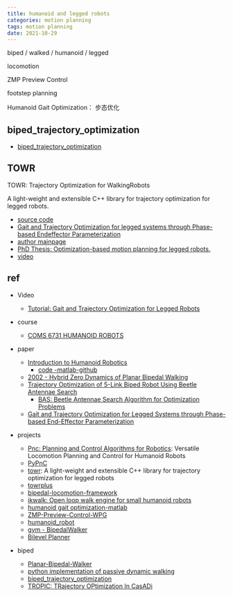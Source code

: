 ```yaml
---
title: humanoid and legged robots
categories: motion planning
tags: motion planning
date: 2021-10-29
---
```


biped / walked / humanoid / legged

locomotion

ZMP Preview Control

footstep planning

Humanoid Gait Optimization： 步态优化

## biped_trajectory_optimization

- [biped_trajectory_optimization](https://github.com/IvLabs/biped_trajectory_optimization)

## TOWR

TOWR: Trajectory Optimization for WalkingRobots

A light-weight and extensible C++ library for trajectory optimization for legged robots.

- [source code](https://github.com/ethz-adrl/towr)
- [Gait and Trajectory Optimization for legged systems through Phase-based Endeffector Parameterization](http://www.adrlab.org/archive/18-ral-winkler.pdf)
- [author mainpage](https://www.alex-winkler.com/)
- [PhD Thesis: Optimization-based motion planning for legged robots.]()
- [video](https://www.youtube.com/watch?v=KhWuLvb934g)

## ref

- Video
    - [Tutorial: Gait and Trajectory Optimization for Legged Robots](https://www.youtube.com/watch?v=KhWuLvb934g)
- course
    - [COMS 6731 HUMANOID ROBOTS](http://www.cs.columbia.edu/~allen/S19/)

- paper
    - [Introduction to Humanoid Robotics]()
        - [code -matlab-github](https://github.com/s-kajita/IntroductionToHumanoidRobotics)
    - [2002 - Hybrid Zero Dynamics of Planar Bipedal Walking](http://web.eecs.umich.edu/~grizzle/papers/Grizzle_Westervelt_HZD_IsidoriFest.pdf)
    - [Trajectory Optimization of 5-Link Biped Robot Using Beetle Antennae Search](https://ieeexplore.ieee.org/document/9365690)
        - [BAS: Beetle Antennae Search Algorithm for Optimization Problems](https://arxiv.org/abs/1710.10724)
    - [Gait and Trajectory Optimization for Legged Systems through Phase-based End-Effector Parameterization](http://www.adrlab.org/archive/18-ral-winkler.pdf)

- projects
    - [Pnc: Planning and Control Algorithms for Robotics](https://github.com/junhyeokahn/PnC): Versatile Locomotion Planning and Control for Humanoid Robots
    - [PyPnC](https://github.com/junhyeokahn/PyPnC)
    - [towr](https://github.com/ethz-adrl/towr): A light-weight and extensible C++ library for trajectory optimization for legged robots
    - [towrplus](https://github.com/junhyeokahn/towr_plus)
    - [bipedal-locomotion-framework](https://ami-iit.github.io/bipedal-locomotion-framework/index.html)
    - [ikwalk: Open loop walk engine for small humanoid robots](https://github.com/Rhoban/IKWalk)
    - [humanoid gait optimization-matlab](https://github.com/felipheggaliza/HumanoidGaitOptimization)
    - [ZMP-Preview-Control-WPG](https://github.com/ekorudiawan/ZMP-Preview-Control-WPG)
    - [humanoid_robot](https://github.com/neka-nat/humanoid_robot)
    - [gym - BipedalWalker](https://github.com/openai/gym/wiki/BipedalWalker-v2)
    - [Bilevel Planner](https://github.com/OxDuke/Bilevel-Planner)
- biped 
    - [Planar-Bipedal-Walker](https://github.com/YongxinJackGuo/Planar-Bipedal-Walker)
    - [python implementation of passive dynamic walking](https://github.com/hope-yao/Bipedal)
    - [biped_trajectory_optimization](https://github.com/IvLabs/biped_trajectory_optimization)
    - [TROPIC: TRajectory OPtimization In CasADi](https://github.com/fevrem/TROPIC)